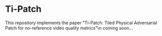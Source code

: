 # Ti-Patch
This repository implements the paper "Ti-Patch: Tiled Physical Adversarial Patch for no-reference video quality metrics"\n
coming soon...
